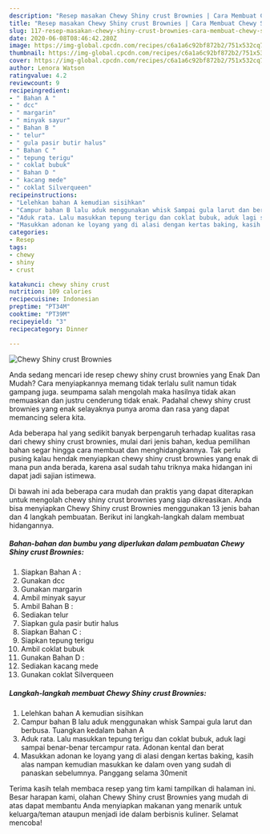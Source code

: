 ```yaml
---
description: "Resep masakan Chewy Shiny crust Brownies | Cara Membuat Chewy Shiny crust Brownies Yang Lezat"
title: "Resep masakan Chewy Shiny crust Brownies | Cara Membuat Chewy Shiny crust Brownies Yang Lezat"
slug: 117-resep-masakan-chewy-shiny-crust-brownies-cara-membuat-chewy-shiny-crust-brownies-yang-lezat
date: 2020-06-08T08:46:42.280Z
image: https://img-global.cpcdn.com/recipes/c6a1a6c92bf872b2/751x532cq70/chewy-shiny-crust-brownies-foto-resep-utama.jpg
thumbnail: https://img-global.cpcdn.com/recipes/c6a1a6c92bf872b2/751x532cq70/chewy-shiny-crust-brownies-foto-resep-utama.jpg
cover: https://img-global.cpcdn.com/recipes/c6a1a6c92bf872b2/751x532cq70/chewy-shiny-crust-brownies-foto-resep-utama.jpg
author: Lenora Watson
ratingvalue: 4.2
reviewcount: 9
recipeingredient:
- " Bahan A "
- " dcc"
- " margarin"
- " minyak sayur"
- " Bahan B "
- " telur"
- " gula pasir butir halus"
- " Bahan C "
- " tepung terigu"
- " coklat bubuk"
- " Bahan D "
- " kacang mede"
- " coklat Silverqueen"
recipeinstructions:
- "Lelehkan bahan A kemudian sisihkan"
- "Campur bahan B lalu aduk menggunakan whisk Sampai gula larut dan berbusa. Tuangkan kedalam bahan A"
- "Aduk rata. Lalu masukkan tepung terigu dan coklat bubuk, aduk lagi sampai benar-benar tercampur rata. Adonan kental dan berat"
- "Masukkan adonan ke loyang yang di alasi dengan kertas baking, kasih alas nampan kemudian masukkan ke dalam oven yang sudah di panaskan sebelumnya. Panggang selama 30menit"
categories:
- Resep
tags:
- chewy
- shiny
- crust

katakunci: chewy shiny crust 
nutrition: 109 calories
recipecuisine: Indonesian
preptime: "PT34M"
cooktime: "PT39M"
recipeyield: "3"
recipecategory: Dinner

---
```



![Chewy Shiny crust Brownies](https://img-global.cpcdn.com/recipes/c6a1a6c92bf872b2/751x532cq70/chewy-shiny-crust-brownies-foto-resep-utama.jpg)

Anda sedang mencari ide resep chewy shiny crust brownies yang Enak Dan Mudah? Cara menyiapkannya memang tidak terlalu sulit namun tidak gampang juga. seumpama salah mengolah maka hasilnya tidak akan memuaskan dan justru cenderung tidak enak. Padahal chewy shiny crust brownies yang enak selayaknya punya aroma dan rasa yang dapat memancing selera kita.



Ada beberapa hal yang sedikit banyak berpengaruh terhadap kualitas rasa dari chewy shiny crust brownies, mulai dari jenis bahan, kedua pemilihan bahan segar hingga cara membuat dan menghidangkannya. Tak perlu pusing kalau hendak menyiapkan chewy shiny crust brownies yang enak di mana pun anda berada, karena asal sudah tahu triknya maka hidangan ini dapat jadi sajian istimewa.


Di bawah ini ada beberapa cara mudah dan praktis yang dapat diterapkan untuk mengolah chewy shiny crust brownies yang siap dikreasikan. Anda bisa menyiapkan Chewy Shiny crust Brownies menggunakan 13 jenis bahan dan 4 langkah pembuatan. Berikut ini langkah-langkah dalam membuat hidangannya.

<!--inarticleads1-->

##### Bahan-bahan dan bumbu yang diperlukan dalam pembuatan Chewy Shiny crust Brownies:

1. Siapkan  Bahan A :
1. Gunakan  dcc
1. Gunakan  margarin
1. Ambil  minyak sayur
1. Ambil  Bahan B :
1. Sediakan  telur
1. Siapkan  gula pasir butir halus
1. Siapkan  Bahan C :
1. Siapkan  tepung terigu
1. Ambil  coklat bubuk
1. Gunakan  Bahan D :
1. Sediakan  kacang mede
1. Gunakan  coklat Silverqueen




<!--inarticleads2-->

##### Langkah-langkah membuat Chewy Shiny crust Brownies:

1. Lelehkan bahan A kemudian sisihkan
1. Campur bahan B lalu aduk menggunakan whisk Sampai gula larut dan berbusa. Tuangkan kedalam bahan A
1. Aduk rata. Lalu masukkan tepung terigu dan coklat bubuk, aduk lagi sampai benar-benar tercampur rata. Adonan kental dan berat
1. Masukkan adonan ke loyang yang di alasi dengan kertas baking, kasih alas nampan kemudian masukkan ke dalam oven yang sudah di panaskan sebelumnya. Panggang selama 30menit




Terima kasih telah membaca resep yang tim kami tampilkan di halaman ini. Besar harapan kami, olahan Chewy Shiny crust Brownies yang mudah di atas dapat membantu Anda menyiapkan makanan yang menarik untuk keluarga/teman ataupun menjadi ide dalam berbisnis kuliner. Selamat mencoba!
